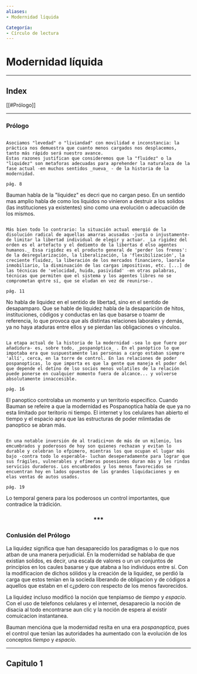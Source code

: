 ```yaml
---
aliases:
- Modernidad líquida

Categoría:
- Círculo de lectura
---
```


# Modernidad líquida
---



## Index

[[#Prólogo]]


---

### Prólogo

```ad-note

Asociamos "levedad" o "liviandad" con movilidad e inconstancia: la práctica nos demuestra que cuanto menos cargados nos desplacemos, tanto más rápido será nuestro avance.
Estas razones justifican que consideremos que la "fluidez" o la "liquidez" son metaforas adecuadas para aprehender la naturaleza de la fase actual -en muchos sentidos _nueva_ - de la historia de la modernidad.

pág. 8

```

Bauman habla de la "liquidez" es decri que no cargan peso. En un sentido mas amplio habla de como los liquidos no vinieron a destruir a los solidos (las instituciones ya existentes) sino como una evolución o adecuación de los mismos.

```ad-note

Más bien todo lo contrario: la situación actual emergió de la disolución radical de aquellas amarras acusadas -justa o injustamente- de limitar la libertad individual de elegir y actuar. _La rigidez del orden es el artefacto y el dediemto de la libertas d elso agentes humanos._ Essa rigidez es el producto general de 'perder los frenos': de la desregularización, la liberalización, la 'flexibilización', la creciente fluidez, la liberación de los mercados financiero, laorale inmobiliario, la disminuación de las cargas impositivas, etc. [...] de las técnicas de 'velocidad, huida, pasividad' -en otras palabras, técnicas que permiten que el sistema y los agentes libres no se comprometan qntre sí, que se eludan en vez de reunirse-.

pág. 11
```

No habla de liquidez en el sentido de libertad, sino en el sentido de desapamparo. Que se hable de liquidez habla de la desaparición de hitos, instituciones, códigos y conductas en las que basarse o toamr de referencia, lo que provoca que als distintas relaciones laborales y demás, ya no haya ataduras entre ellos y se pierdan las obligaciones o vínculos.

```ad-note

La etapa actual de la historia de la modernidad -sea lo que fuere por añadidura- es, sobre todo, _pospanóptica_ . En el panóptico lo que impotaba era que suspuestamente las personas a cargo estaban siempre 'allí', cerca, en la torre de control. En las relaciones de poder pospanopticas, lo que importa es que la gente que maneja el poder del que depende el detino de lso socios menos volatiles de la relación puede ponerse en cualquier momento fuera de alcance... y volverse absolutamente innaccesible.

pág. 16

```

El panoptico controlaba un momento y un territorio especifico. Cuando Bauman se refeire a que la modernidad es Pospanoptica habla de que ya no esta limitado por teritorio ni tiempo. El internet y los celulares han abierto el tiempo y el espacio apra que las estructuras de poder mlimtadas de panoptico se abran más.

```ad-note

En una notable inversión de al tradici+on de más de un milenio, los emcumbrados y poderosos de hoy son quienes rechazan y evitan lo durable y celebran lo efpimero, mientras los que ocupan el lugar más bajo -contra todo lo esperable- luchan deseperadamente para lograr que sus frágiles, vulnerables y efímeras posesiones duran más y les rindas servicios duraderos. Los encumbrados y los menos favorecidos se encuentran hoy en lados opuestos de las grandes liquidaciones y en elas ventas de autos usados.

pág. 19

```

Lo temporal genera para los poderosos un control importantes, que contradice la trádición.

<div align='center'>
<h3> *** </h3>
</div>

### Conlusión del Prólogo

La liquidez significa que han desaparecido los paradigmas o lo que nos atban de una manera perjudicial. En la modernidad se hablaba de que existían solidos, es decir, una escala de valores o un un conjuntos de principios en los caules basarse y que atabna a lso individuos entre sí. Con la modificacion de dichos sólidos y la creación de la liquidez, se perdió la carga que estos tenían en la socieda liberando de obligacion y de códigos a aquellos que estabn en el c¿pdero con respecto de los menos favorecidos. 

La liquidez incluso modificó la noción que tenpiamso de _tiempo_ y _espacio_. Con el uso de telefonos celulares y el internet, desaparecio la noción de disacia al todo encontrarse aun clic y la noción de espera al existir comuicacion instantanea. 

Bauman mencióna que la modernidad reslta en una era _pospanoptica_, pues el control que tenían las autoridades ha aumentado con la evolución de los conceptos _tiempo_ y _espacio_.

---


## Capitulo 1